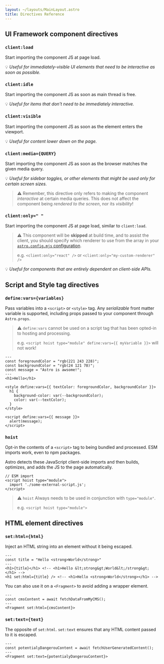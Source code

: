 ```yaml
---
layout: ~/layouts/MainLayout.astro
title: Directives Reference
---
```


## UI Framework component directives

### `client:load`

Start importing the component JS at page load.

💡 *Useful for immediately-visible UI elements that need to be interactive as soon as possible.*

### `client:idle`

Start importing the component JS as soon as main thread is free.

💡 *Useful for items that don't need to be immediately interactive.*

### `client:visible`

Start importing the component JS as soon as the element enters the viewport.

💡 *Useful for content lower down on the page.*

### `client:media={QUERY}`

Start importing the component JS as soon as the browser matches the given media query.

💡 *Useful for sidebar toggles, or other elements that might be used only for certain screen sizes.*

> ⚠️ Remember, this directive only refers to making the component *interactive* at certain media queries. This does not affect the component being *rendered to the screen*, nor its *visibility*!

### `client:only=" "`

Start importing the component JS at page load, similar to `client:load`.

 >⚠️ This component will be **skipped** at build time, and to assist the client, you should specify which renderer to use from the array in your [`astro.config.mjs` configuration](/en/reference/configuration-reference).
 >
 > e.g. `<client:only="react" />` or `<client:only="my-custom-renderer" />`
 
 💡 *Useful for components that are entirely dependent on client-side APIs.* 


## Script and Style tag directives

### `define:vars={variables}`

Pass variables into a `<script>` or `<style>` tag. Any *serializable* front matter variable is supported, including props passed to your component through `Astro.props`.

 >⚠️ `define:vars` cannot be used on a script tag that has been opted-in to hosting and processing.
 >
 > e.g. `<script hoist type="module" define:vars={{ myVariable }}>` will not work!

```astro
---
const foregroundColor = "rgb(221 243 228)";
const backgroundColor = "rgb(24 121 78)";
const message = "Astro is awsome!";
---
<h1>Hello</h1>

<style define:vars={{ textColor: foregroundColor, backgroundColor }}>
  h1 {
    background-color: var(--backgroundColor);
    color: var(--textColor);
  }
</style>

<script define:vars={{ message }}>
  alert(message);
</script>
```

### `hoist`

Opt-in the contents of a `<script>` tag to being bundled and processed. ESM imports work, even to npm packages.

Astro detects these JavaScript client-side imports and then builds, optimizes, and adds the JS to the page automatically.

```astro
// ESM import
<script hoist type="module">
  import './some-external-script.js';
</script>
```

 >⚠️ `hoist` Always needs to be used in conjunction with `type="module"`.
 >
 > e.g. `<script hoist type="module">`

## HTML element directives

### `set:html={html}`

Inject an HTML string into an element without it being escaped.

```astro
---
const title = "Hello <strong>World</strong>"
---
<h1>{title}</h1> <!-- <h1>Hello &lt;strong&gt;World&lt;/strong&gt;</h1> -->
<h1 set:html={title} /> <!-- <h1>Hello <strong>World</strong></h1> -->
```

You can also use it on a `<Fragment>` to avoid adding a wrapper element.

```astro
---
const cmsContent = await fetchDataFromMyCMS();
---
<Fragment set:html={cmsContent}>
```

### `set:text={text}`

The opposite of `set:html`. `set:text` ensures that any HTML content passed to it is escaped.

```astro
---
const potentialyDangerouContent = await fetchUserGeneratedContent();
---
<Fragment set:text={potentialyDangerouContent}>
```
